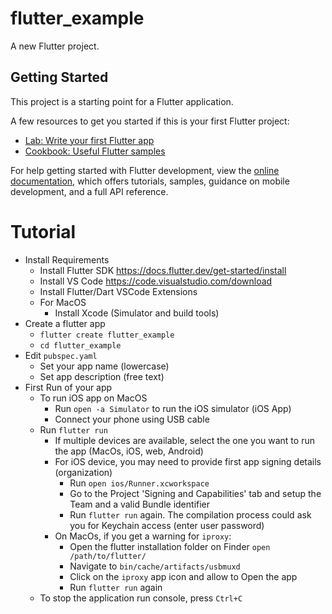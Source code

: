 # flutter_example

A new Flutter project.

## Getting Started

This project is a starting point for a Flutter application.

A few resources to get you started if this is your first Flutter project:

- [Lab: Write your first Flutter app](https://docs.flutter.dev/get-started/codelab)
- [Cookbook: Useful Flutter samples](https://docs.flutter.dev/cookbook)

For help getting started with Flutter development, view the
[online documentation](https://docs.flutter.dev/), which offers tutorials,
samples, guidance on mobile development, and a full API reference.


# Tutorial

* Install Requirements
    * Install Flutter SDK https://docs.flutter.dev/get-started/install
    * Install VS Code https://code.visualstudio.com/download
    * Install Flutter/Dart VSCode Extensions
    * For MacOS
        * Install Xcode (Simulator and build tools)
* Create a flutter app
    * `flutter create flutter_example`
    * `cd flutter_example`
* Edit `pubspec.yaml` 
    * Set your app name (lowercase) 
    * Set app description (free text)
* First Run of your app
    * To run iOS app on MacOS
        * Run `open -a Simulator` to run the iOS simulator (iOS App)
        * Connect your phone using USB cable
    * Run `flutter run`
        * If multiple devices are available, select the one you want to run the app (MacOs, iOS, web, Android)
        * For iOS device, you may need to provide first app signing details (organization)
            * Run `open ios/Runner.xcworkspace`
            * Go to the Project 'Signing and Capabilities' tab and setup the Team and a valid Bundle identifier
            * Run `flutter run` again. The compilation process could ask you for Keychain access (enter user password)
        * On MacOs, if you get a warning for `iproxy`:
            * Open the flutter installation folder on Finder `open /path/to/flutter/`
            * Navigate to `bin/cache/artifacts/usbmuxd`
            * Click on the `iproxy` app icon and allow to Open the app
            * Run `flutter run` again
    * To stop the application run console, press `Ctrl+C`


        
        

    
